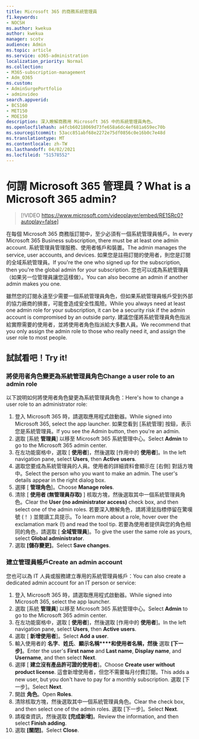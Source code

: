 ```yaml
---
title: Microsoft 365 的商務系統管理員
f1.keywords:
- NOCSH
ms.author: kwekua
author: kwekua
manager: scotv
audience: Admin
ms.topic: article
ms.service: o365-administration
localization_priority: Normal
ms.collection:
- M365-subscription-management
- Adm_O365
ms.custom:
- AdminSurgePortfolio
- adminvideo
search.appverid:
- BCS160
- MET150
- MOE150
description: 深入瞭解商務用 Microsoft 365 中的系統管理員角色。
ms.openlocfilehash: a4fcb60218069d73fe658a6dc4ef681a659ec70b
ms.sourcegitcommit: 53acc851abf68e2272e75df0856c0e16b0c7e48d
ms.translationtype: MT
ms.contentlocale: zh-TW
ms.lasthandoff: 04/02/2021
ms.locfileid: "51578552"
---
```

# <a name="what-is-a-microsoft-365-admin"></a><span data-ttu-id="4d294-103">何謂 Microsoft 365 管理員？</span><span class="sxs-lookup"><span data-stu-id="4d294-103">What is a Microsoft 365 admin?</span></span>

> [!VIDEO https://www.microsoft.com/videoplayer/embed/RE1SRc0?autoplay=false]

<span data-ttu-id="4d294-104">在每個 Microsoft 365 商務版訂閱中，至少必須有一個系統管理員帳戶。</span><span class="sxs-lookup"><span data-stu-id="4d294-104">In every Microsoft 365 Business subscription, there must be at least one admin account.</span></span> <span data-ttu-id="4d294-105">系統管理員管理服務、使用者帳戶和裝置。</span><span class="sxs-lookup"><span data-stu-id="4d294-105">The admin manages the service, user accounts, and devices.</span></span> <span data-ttu-id="4d294-106">如果您是註冊訂閱的使用者，則您是訂閱的全域系統管理員。</span><span class="sxs-lookup"><span data-stu-id="4d294-106">If you're the one who signed up for the subscription, then you're the global admin for your subscription.</span></span> <span data-ttu-id="4d294-107">您也可以成為系統管理員（如果另一位管理員讓您這樣做）。</span><span class="sxs-lookup"><span data-stu-id="4d294-107">You can also become an admin if another admin makes you one.</span></span>

<span data-ttu-id="4d294-108">雖然您的訂閱永遠至少需要一個系統管理員角色，但如果系統管理員帳戶受到外部的協力廠商的損害，可能會造成安全性風險。</span><span class="sxs-lookup"><span data-stu-id="4d294-108">While you always need at least one admin role for your subscription, it can be a security risk if the admin account is compromised by an outside party.</span></span> <span data-ttu-id="4d294-109">建議您僅將系統管理員角色指派給實際需要的使用者，並將使用者角色指派給大多數人員。</span><span class="sxs-lookup"><span data-stu-id="4d294-109">We recommend that you only assign the admin role to those who really need it, and assign the user role to most people.</span></span>

## <a name="try-it"></a><span data-ttu-id="4d294-110">試試看吧！</span><span class="sxs-lookup"><span data-stu-id="4d294-110">Try it!</span></span>

### <a name="change-a-user-role-to-an-admin-role"></a><span data-ttu-id="4d294-111">將使用者角色變更為系統管理員角色</span><span class="sxs-lookup"><span data-stu-id="4d294-111">Change a user role to an admin role</span></span>

<span data-ttu-id="4d294-112">以下說明如何將使用者角色變更為系統管理員角色：</span><span class="sxs-lookup"><span data-stu-id="4d294-112">Here's how to change a user role to an administrator role:</span></span>

1. <span data-ttu-id="4d294-113">登入 Microsoft 365 時，請選取應用程式啟動器。</span><span class="sxs-lookup"><span data-stu-id="4d294-113">While signed into Microsoft 365, select the app launcher.</span></span> <span data-ttu-id="4d294-114">如果您看到 [系統管理] 按鈕，表示您是系統管理員。</span><span class="sxs-lookup"><span data-stu-id="4d294-114">If you see the Admin button, then you're an admin.</span></span>
1. <span data-ttu-id="4d294-115">選取 [系統 **管理員**] 以移至 Microsoft 365 系統管理中心。</span><span class="sxs-lookup"><span data-stu-id="4d294-115">Select **Admin** to go to the Microsoft 365 admin center.</span></span>
1. <span data-ttu-id="4d294-116">在左功能窗格中，選取 [ **使用者**]，然後選取 [作用中的 **使用者**]。</span><span class="sxs-lookup"><span data-stu-id="4d294-116">In the left navigation pane, select **Users**, then **Active users**.</span></span>
1. <span data-ttu-id="4d294-117">選取您要成為系統管理員的人員。使用者的詳細資料會顯示在 [右側] 對話方塊中。</span><span class="sxs-lookup"><span data-stu-id="4d294-117">Select the person who you want to make an admin. The user's details appear in the right dialog box.</span></span>
1. <span data-ttu-id="4d294-118">選擇 [ **管理角色**]。</span><span class="sxs-lookup"><span data-stu-id="4d294-118">Choose **Manage roles**.</span></span>
1. <span data-ttu-id="4d294-119">清除 [ **使用者 (無管理員存取)** ] 核取方塊，然後選取其中一個系統管理員角色。</span><span class="sxs-lookup"><span data-stu-id="4d294-119">Clear the **User (no administrator access)** check box, and then select one of the admin roles.</span></span> <span data-ttu-id="4d294-120">若要深入瞭解角色，請將滑鼠指標停留在驚嘆號 (！ ) 並閱讀工具提示。</span><span class="sxs-lookup"><span data-stu-id="4d294-120">To learn more about a role, hover over the exclamation mark (!) and read the tool tip.</span></span> <span data-ttu-id="4d294-121">若要為使用者提供與您的角色相同的角色，請選取 [ **全域管理員**]。</span><span class="sxs-lookup"><span data-stu-id="4d294-121">To give the user the same role as  yours, select **Global administrator**.</span></span>
1. <span data-ttu-id="4d294-122">選取 **[儲存變更]**。</span><span class="sxs-lookup"><span data-stu-id="4d294-122">Select **Save changes**.</span></span>

### <a name="create-an-admin-account"></a><span data-ttu-id="4d294-123">建立管理員帳戶</span><span class="sxs-lookup"><span data-stu-id="4d294-123">Create an admin account</span></span> 

<span data-ttu-id="4d294-124">您也可以為 IT 人員或服務建立專用的系統管理員帳戶：</span><span class="sxs-lookup"><span data-stu-id="4d294-124">You can also create a dedicated admin account for an IT person or service:</span></span>

1. <span data-ttu-id="4d294-125">登入 Microsoft 365 時，請選取應用程式啟動器。</span><span class="sxs-lookup"><span data-stu-id="4d294-125">While signed into Microsoft 365, select the app launcher.</span></span>
1. <span data-ttu-id="4d294-126">選取 [系統 **管理員**] 以移至 Microsoft 365 系統管理中心。</span><span class="sxs-lookup"><span data-stu-id="4d294-126">Select **Admin** to go to the Microsoft 365 admin center.</span></span>
1. <span data-ttu-id="4d294-127">在左功能窗格中，選取 [ **使用者**]，然後選取 [作用中的 **使用者**]。</span><span class="sxs-lookup"><span data-stu-id="4d294-127">In the left navigation pane, select **Users**, then **Active users**.</span></span>
1. <span data-ttu-id="4d294-128">選取 [ **新增使用者**]。</span><span class="sxs-lookup"><span data-stu-id="4d294-128">Select **Add a user**.</span></span>
1. <span data-ttu-id="4d294-129">輸入使用者的 **名字**、**姓氏**、**顯示名稱\*\*\*\*和使用者名稱，然後** 選取 **[下一步]**。</span><span class="sxs-lookup"><span data-stu-id="4d294-129">Enter the user's **First name** and **Last name**, **Display name**, and **Username**, and then select **Next**.</span></span>
1. <span data-ttu-id="4d294-130">選擇 [ **建立沒有產品許可證的使用者**]。</span><span class="sxs-lookup"><span data-stu-id="4d294-130">Choose **Create user without product license**.</span></span> <span data-ttu-id="4d294-131">這會新增使用者，但您不需要每月付費訂閱。</span><span class="sxs-lookup"><span data-stu-id="4d294-131">This adds a new user, but you don't have to pay for a monthly subscription.</span></span> <span data-ttu-id="4d294-132">選取 [下一步]。</span><span class="sxs-lookup"><span data-stu-id="4d294-132">Select **Next**.</span></span>
1. <span data-ttu-id="4d294-133">開啟 **角色**。</span><span class="sxs-lookup"><span data-stu-id="4d294-133">Open **Roles**.</span></span>
1. <span data-ttu-id="4d294-134">清除核取方塊，然後選取其中一個系統管理員角色。</span><span class="sxs-lookup"><span data-stu-id="4d294-134">Clear the  check box, and then select one of the admin roles.</span></span> <span data-ttu-id="4d294-135">選取 [下一步]。</span><span class="sxs-lookup"><span data-stu-id="4d294-135">Select **Next**.</span></span>
1. <span data-ttu-id="4d294-136">請複查資訊，然後選取 **[完成新增]**。</span><span class="sxs-lookup"><span data-stu-id="4d294-136">Review the information, and then select **Finish adding**.</span></span>
1. <span data-ttu-id="4d294-137">選取 **[關閉]**。</span><span class="sxs-lookup"><span data-stu-id="4d294-137">Select **Close**.</span></span>
